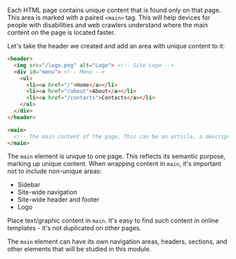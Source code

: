 
Each HTML page contains unique content that is found only on that page. This area is marked with a paired `<main>` tag. This will help devices for people with disabilities and web crawlers understand where the main content on the page is located faster.

Let's take the header we created and add an area with unique content to it:

```html
<header>
  <img src="/logo.png" alt="Logo"> <!-- Site Logo -->
  <div id="menu"> <!-- Menu -->
    <ul>
      <li><a href="/">Home</a></li>
      <li><a href="/about">About</a></li>
      <li><a href="/contacts">Contacts</a></li>
    </ul>
  </div>
</header>

<main>
  <!-- The main content of the page. This can be an article, a description of a service, data, contact information, or a form to order a service -->
</main>
```

The `main` element is unique to one page. This reflects its semantic purpose, marking up unique content. When wrapping content in `main`, it's important not to include non-unique areas:

* Sidebar
* Site-wide navigation
* Site-wide header and footer
* Logo

Place text/graphic content in `main`. It's easy to find such content in online templates - it's not duplicated on other pages.

The `main` element can have its own navigation areas, headers, sections, and other elements that will be studied in this module.
